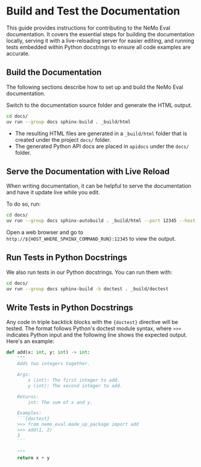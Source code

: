#  Build and Test the Documentation

This guide provides instructions for contributing to the NeMo Eval documentation. It covers the essential steps for building the documentation locally, serving it with a live-reloading server for easier editing, and running tests embedded within Python docstrings to ensure all code examples are accurate.

## Build the Documentation

The following sections describe how to set up and build the NeMo Eval documentation.

Switch to the documentation source folder and generate the HTML output.

```sh
cd docs/
uv run --group docs sphinx-build . _build/html
```

* The resulting HTML files are generated in a `_build/html` folder that is created under the project `docs/` folder.
* The generated Python API docs are placed in `apidocs` under the `docs/` folder.

## Serve the Documentation with Live Reload

When writing documentation, it can be helpful to serve the documentation and have it update live while you edit.

To do so, run:

```sh
cd docs/
uv run --group docs sphinx-autobuild . _build/html --port 12345 --host 0.0.0.0
```

Open a web browser and go to `http://${HOST_WHERE_SPHINX_COMMAND_RUN}:12345` to view the output.


## Run Tests in Python Docstrings

We also run tests in our Python docstrings. You can run them with:

```sh
cd docs/
uv run --group docs sphinx-build -b doctest . _build/doctest
```

## Write Tests in Python Docstrings

Any code in triple backtick blocks with the `{doctest}` directive will be tested. The format follows Python's doctest module syntax, where `>>>` indicates Python input and the following line shows the expected output. Here's an example:

```python
def add(x: int, y: int) -> int:
    """
    Adds two integers together.

    Args:
        x (int): The first integer to add.
        y (int): The second integer to add.

    Returns:
        int: The sum of x and y.

    Examples:
    ```{doctest}
    >>> from nemo_eval.made_up_package import add
    >>> add(1, 2)
    3
    ```

    """
    return x + y
```
